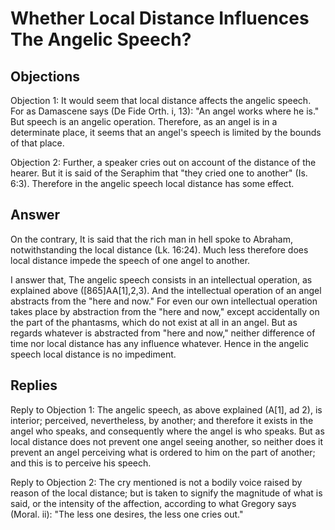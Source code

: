 # Whether Local Distance Influences The Angelic Speech?

## Objections

Objection 1: It would seem that local distance affects the angelic speech. For as Damascene says (De Fide Orth. i, 13): "An angel works where he is." But speech is an angelic operation. Therefore, as an angel is in a determinate place, it seems that an angel's speech is limited by the bounds of that place.

Objection 2: Further, a speaker cries out on account of the distance of the hearer. But it is said of the Seraphim that "they cried one to another" (Is. 6:3). Therefore in the angelic speech local distance has some effect.

## Answer

On the contrary, It is said that the rich man in hell spoke to Abraham, notwithstanding the local distance (Lk. 16:24). Much less therefore does local distance impede the speech of one angel to another.

I answer that, The angelic speech consists in an intellectual operation, as explained above ([865]AA[1],2,3). And the intellectual operation of an angel abstracts from the "here and now." For even our own intellectual operation takes place by abstraction from the "here and now," except accidentally on the part of the phantasms, which do not exist at all in an angel. But as regards whatever is abstracted from "here and now," neither difference of time nor local distance has any influence whatever. Hence in the angelic speech local distance is no impediment.

## Replies

Reply to Objection 1: The angelic speech, as above explained (A[1], ad 2), is interior; perceived, nevertheless, by another; and therefore it exists in the angel who speaks, and consequently where the angel is who speaks. But as local distance does not prevent one angel seeing another, so neither does it prevent an angel perceiving what is ordered to him on the part of another; and this is to perceive his speech.

Reply to Objection 2: The cry mentioned is not a bodily voice raised by reason of the local distance; but is taken to signify the magnitude of what is said, or the intensity of the affection, according to what Gregory says (Moral. ii): "The less one desires, the less one cries out."